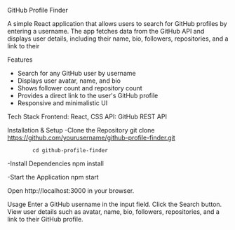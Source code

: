 GitHub Profile Finder

A simple React application that allows users to search for GitHub profiles by entering a username. The app fetches data from the GitHub API and displays user details, including their name, bio, followers, repositories, and a link to their 

Features
- Search for any GitHub user by username
- Displays user avatar, name, and bio
- Shows follower count and repository count
- Provides a direct link to the user's GitHub profile
- Responsive and minimalistic UI

Tech Stack
Frontend: React, CSS
API: GitHub REST API

Installation & Setup
-Clone the Repository
            git clone https://github.com/yourusername/github-profile-finder.git
            
            cd github-profile-finder

-Install Dependencies
           npm install

-Start the Application
           npm start

Open http://localhost:3000 in your browser.


Usage
Enter a GitHub username in the input field.
Click the Search button.
View user details such as avatar, name, bio, followers, repositories, and a link to their GitHub profile.
